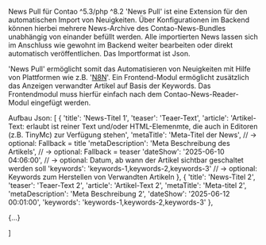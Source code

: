 News Pull für Contao ^5.3/php ^8.2
'News Pull' ist eine Extension für den automatischen Import von Neuigkeiten. Über Konfigurationen im Backend können hierbei mehrere News-Archive des Contao-News-Bundles
unabhängig von einander befüllt werden. Alle importierten News lassen sich im Anschluss wie gewohnt im Backend weiter bearbeiten oder direkt automatisch veröffentlichen. 
Das Importformat ist Json.

'News Pull' ermöglicht somit das Automatisieren von Neuigkeiten mit Hilfe von Plattformen wie z.B. '[N8N](https://n8n.io/)'. 
Ein Frontend-Modul ermöglicht zusätzlich das Anzeigen verwandter Artikel auf Basis der Keywords. Das Frontendmodul
muss hierfür einfach nach dem Contao-News-Reader-Modul eingefügt werden.

Aufbau Json:
[
  {
  'title': 'News-Titel 1',
  'teaser': 'Teaer-Text',
  'article': 'Artikel-Text: erlaubt ist reiner Text und/oder HTML-Elemenmte, die auch in Editoren (z.B. TinyMc) zur Verfügung stehen',
  'metaTitle': 'Meta-Titel der News', // -> optional: Fallback = title 
  'metaDescription': 'Meta Beschreibung des Artikels', // -> optional: Fallback = teaser
  'dateShow': '2025-06-10 04:06:00', // -> optional: Datum, ab wann der Artikel sichtbar geschaltet werden soll
  'keywords': 'keywords-1,keywords-2,keywords-3' // -> optional: Keywords zum Herstellen von Verwandten Artikeln
  },
  {
  'title': 'News-Titel 2',
  'teaser': 'Teaer-Text 2',
  'article': 'Artikel-Text 2',
  'metaTitle': 'Meta-titel 2',
  'metaDescription': 'Meta Beschreibung 2',
  'dateShow': '2025-06-12 00:01:00', 
  'keywords': 'keywords-1,keywords-2,keywords-3'
  },

  {...}

]
